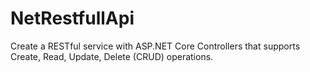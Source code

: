 # NetRestfullApi
Create a RESTful service with ASP.NET Core Controllers that supports Create, Read, Update, Delete (CRUD) operations.
